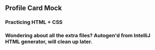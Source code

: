 ## Profile Card Mock
### Practicing HTML + CSS
### Wondering about all the extra files? Autogen'd from IntelliJ HTML generator, will clean up later.
